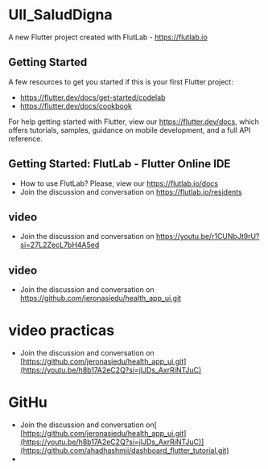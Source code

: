 # UII_SaludDigna

A new Flutter project created with FlutLab - https://flutlab.io

## Getting Started

A few resources to get you started if this is your first Flutter project:

- https://flutter.dev/docs/get-started/codelab
- https://flutter.dev/docs/cookbook

For help getting started with Flutter, view our
https://flutter.dev/docs, which offers tutorials,
samples, guidance on mobile development, and a full API reference.

## Getting Started: FlutLab - Flutter Online IDE

- How to use FlutLab? Please, view our https://flutlab.io/docs
- Join the discussion and conversation on https://flutlab.io/residents

## video
- Join the discussion and conversation on https://youtu.be/r1CUNbJt9rU?si=27L2ZecL7bH4A5ed

## video
- Join the discussion and conversation on https://github.com/jeronasiedu/health_app_ui.git

# video practicas
- Join the discussion and conversation on [https://github.com/jeronasiedu/health_app_ui.git](https://youtu.be/h8b17A2eC2Q?si=jlJDs_AxrRiNTJuC)

# GitHu
- Join the discussion and conversation on[ [https://github.com/jeronasiedu/health_app_ui.git](https://youtu.be/h8b17A2eC2Q?si=jlJDs_AxrRiNTJuC)](https://github.com/ahadhashmii/dashboard_flutter_tutorial.git)
- 
